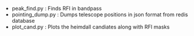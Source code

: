 * peak_find.py      : Finds RFI in bandpass
* pointing_dump.py  : Dumps telescope positions in json format from redis database
* plot_cand.py      : Plots the heimdall candiates along with RFI masks
